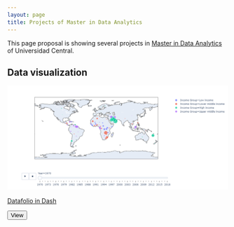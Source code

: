 ```yaml
---
layout: page
title: Projects of Master in Data Analytics
---
```


This page proposal is showing several projects in [Master in Data Analytics](https://www.ucentral.edu.co/programa-academico/maestria-analitica-datos) of Universidad Central.

## Data visualization

<div class="row">
            <div class="col-md-4">
              <div class="card mb-4 box-shadow">
                <img class="card-img-top img-fluid" alt="Datafolio in Dash" src="https://raw.githubusercontent.com/ocastanedar1/ocastanedar1.github.io/master/assets/img/datafilio-project.png" data-holder-rendered="true">
                <div class="card-body">
                  <p class="card-text">
                              <a href="https://github.com/ocastanedar1/VisualizacionDatos/tree/main/datafolio">Datafolio in Dash</a>
                                </p>
                  <div class="d-flex justify-content-between align-items-center">
                   <button type="button" class="btn btn-sm">View</button>
                  </div>
                </div>
              </div>
            </div>
</div>
